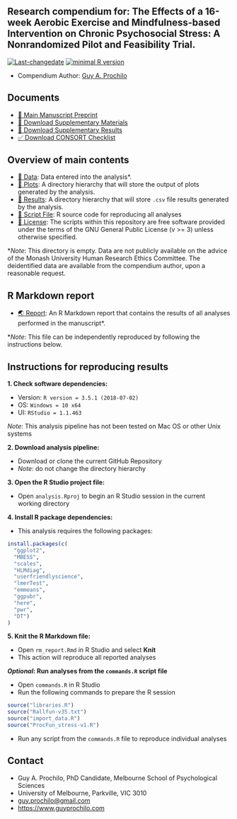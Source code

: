 <!-- rmarkdown v1 -->


## Research compendium for: The Effects of a 16-week Aerobic Exercise and Mindfulness-based Intervention on Chronic Psychosocial Stress: A Nonrandomized Pilot and Feasibility Trial.

[![Last-changedate](https://img.shields.io/badge/last%20change-2019--10--16-brightgreen.svg)](https://github.com/adamhsparks/rice.awd.pests/commits/master)
[![minimal R version](https://img.shields.io/badge/R%3E%3D-3.5.1-brightgreen.svg)](https://cran.r-project.org/)

* Compendium Author: [Guy A. Prochilo](http://www.guyprochilo.com)

## Documents

- [:page_facing_up: Main Manuscript Preprint](https://psyarxiv.com/)
- [:page_facing_up: Download Supplementary Materials](/02_supplementary_materials.pdf)
- [:page_facing_up: Download Supplementary Results](03_supplementary_results.pdf)
- [:white_check_mark: Download CONSORT Checklist](/04_CONSORT_checklist.pdf)

## Overview of main contents

- [:file_folder: Data](/data): Data entered into the analysis*.
- [:file_folder: Plots](/plots): A directory hierarchy that will store the output of plots generated by the analysis.
- [:file_folder: Results](/results): A directory hierarchy that will store `.csv` file results  generated by the analysis.
- [:scroll: Script File](/ProcFun_stress-v1.R): R source code for reproducing all analyses
- [:key: License](/LICENSE.txt): The scripts within this repository are free software provided under the terms of the GNU General Public License (v >= 3) unless otherwise specified. 

*_Note_: This directory is empty. Data are not publicly available on the advice of the Monash University Human Research Ethics Committee. The deidentified data are available from the compendium author, upon a reasonable request. 

## R Markdown report

- [:earth_asia: Report](http://gprochilo.github.io/stress_trial): An R Markdown report that contains the results of all analyses performed in the manuscript*.

*_Note_: This file can be independently reproduced by following the instructions below.

## Instructions for reproducing results

**1. Check software dependencies:**

* Version:  `R version = 3.5.1 (2018-07-02)`
* OS:       `Windows = 10 x64`   
* UI:       `RStudio = 1.1.463`

_Note_: This analysis pipeline has not been tested on Mac OS or other Unix systems

**2. Download analysis pipeline:**

* Download or clone the current GitHub Repository
* _Note_: do not change the directory hierarchy

**3. Open the R Studio project file:**

* Open `analysis.Rproj` to begin an R Studio session in the current working directory

**4. Install R package dependencies:**

* This analysis requires the following packages:


```r
install.packages(c(
  "ggplot2",
  "MBESS",
  "scales",
  "HLMdiag",
  "userfriendlyscience",
  "lmerTest",
  "emmeans",
  "ggpubr",
  "here",
  "pwr",
  "DT")
)
```

**5. Knit the R Markdown file:**

* Open `rm_report.Rmd` in R Studio and select **Knit**
* This action will reproduce all reported analyses

**_Optional_: Run analyses from the `commands.R` script file**

* Open `commands.R` in R Studio
* Run the following commands to prepare the R session


```r
source("libraries.R")
source("Rallfun-v35.txt")
source("import_data.R")
source("ProcFun_stress-v1.R")
```

* Run any script from the `commands.R` file to reproduce individual analyses

## Contact
* Guy A. Prochilo, PhD Candidate, Melbourne School of Psychological Sciences
* University of Melbourne, Parkville, VIC 3010
* guy.prochilo@gmail.com
* https://www.guyprochilo.com


<!--- ## Citation

This [research compendium](doi link here) accompanies the paper: 

> Paper. (Year). Title. doi.

An open-access version of the paper is available as a preprint on PsyArXiv: <link here>. --->
